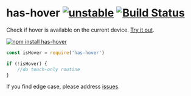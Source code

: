# has-hover  [![unstable](https://img.shields.io/badge/stability-unstable-green.svg)](http://github.com/badges/stability-badges) [![Build Status](https://img.shields.io/travis/dfcreative/has-hover.svg)](https://travis-ci.org/dfcreative/has-hover)

Check if hover is available on the current device. [Try it out](http://dfcreative.github.io/has-hover/).

[![npm install has-hover](https://nodei.co/npm/has-hover.png?mini=true)](https://npmjs.org/package/has-hover/)

```js
const isHover = require('has-hover')

if (!isHover) {
	//do touch-only routine
}
```

If you find edge case, please address [issues](https://github.com/dfcreative/has-hover/issues).

